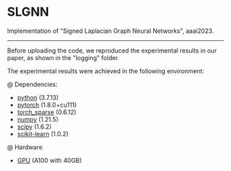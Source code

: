 # SLGNN

Implementation of "Signed Laplacian Graph Neural Networks", aaai2023. 

--------------
Before uploading the code, we reproduced the experimental results in our paper, as shown in the "logging" folder.

The experimental results were achieved in the following environment:

@ Dependencies:
- [python](https://www.python.org/) (3.7.13)
- [pytorch](https://pytorch.org/get-started/previous-versions/) (1.8.0+cu111)
- [torch_sparse](https://github.com/rusty1s/pytorch_sparse) (0.6.12)
- [numpy](https://numpy.org/) (1.21.5)
- [scipy](https://www.scipy.org/) (1.6.2)
- [scikit-learn](https://scikit-learn.org/stable/) (1.0.2)

@ Hardware 
- [GPU](https://www.nvidia.com/en-us/data-center/a100/) (A100 with 40GB)